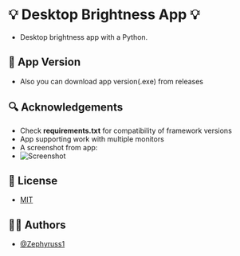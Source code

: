 
# 💡 Desktop Brightness App 💡

- Desktop brightness app with a Python.

## 🥪 App Version

- Also you can download app version(.exe) from releases
## 🔍 Acknowledgements

 - Check **requirements.txt** for compatibility of framework versions
 - App supporting work with multiple monitors
 - A screenshot from app:
 - ![Screenshot](https://github.com/Zephyruss1/Desktop-Brightness-App/assets/92221043/52db6edc-3e7e-4a8b-aa2a-9547996b3d52)

## 📄 License

- [MIT](https://github.com/Zephyruss1/Desktop-Brightness/blob/main/LICENSE)


## 🧙🏼 Authors

- [@Zephyruss1](https://https://github.com/Zephyruss1)

